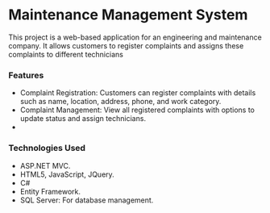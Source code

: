 # Maintenance Management System

This project is a web-based application for an engineering and maintenance company. It allows customers to register complaints and assigns these complaints to different technicians

### Features
- Complaint Registration: Customers can register complaints with details such as name, location, address, phone, and work category.
- Complaint Management: View all registered complaints with options to update status and assign technicians.
- 
### Technologies Used
- ASP.NET MVC.
- HTML5, JavaScript, JQuery.
- C#
- Entity Framework.
- SQL Server: For database management.

